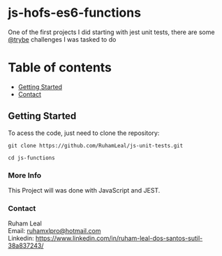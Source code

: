 # js-hofs-es6-functions

One of the first projects I did starting with jest unit tests, there are some [@trybe](https://www.betrybe.com/) challenges I was tasked to do


# Table of contents

- [Getting Started](#getting-started)
- [Contact](#contact)

## Getting Started

To acess the code, just need to clone the repository:

```
git clone https://github.com/RuhamLeal/js-unit-tests.git
```
```
cd js-functions
```


### More Info

This Project will was done with JavaScript and JEST.

### Contact

Ruham Leal    
Email: ruhamxlpro@hotmail.com    
Linkedin: https://www.linkedin.com/in/ruham-leal-dos-santos-sutil-38a837243/
